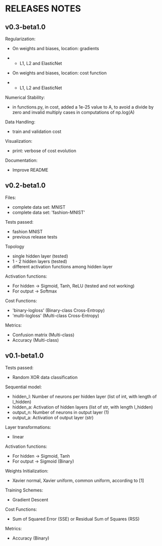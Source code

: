 # RELEASES NOTES

## v0.3-beta1.0

Regularization:
- On weights and biases, location: gradients
- - L1, L2 and ElasticNet

- On weights and biases, location: cost function
- - L1, L2 and ElasticNet

Numerical Stability:
- in functions.py, in cost, added a 1e-25 value to A,
  to avoid a divide by zero and invalid multiply cases
  in computations of np.log(A)

Data Handling:
- train and validation cost

Visualization:
- print: verbose of cost evolution

Documentation:
- Improve README

## v0.2-beta1.0

Files:
- complete data set: MNIST
- complete data set: 'fashion-MNIST'

Tests passed:
- fashion MNIST
- previous release tests

Topology
- single hidden layer (tested)
- 1 - 2 hidden layers (tested)
- different activation functions among hidden layer

Activation functions:
- For hidden -> Sigmoid, Tanh, ReLU (tested and not working)
- For output -> Softmax

Cost Functions: 
- 'binary-logloss' (Binary-class Cross-Entropy)
- 'multi-logloss' (Multi-class Cross-Entropy)

Metrics:
- Confusion matrix (Multi-class)
- Accuracy (Multi-class)

## v0.1-beta1.0

Tests passed: 
- Random XOR data classification

Sequential model:
- hidden_l: Number of neurons per hidden layer (list of int, with length of l_hidden)
- hidden_a: Activation of hidden layers (list of str, with length l_hidden)   
- output_n: Number of neurons in output layer (1)
- output_a: Activation of output layer (str)

Layer transformations:
- linear

Activation functions:
- For hidden -> Sigmoid, Tanh
- For output -> Sigmoid (Binary)

Weights Initialization:
- Xavier normal, Xavier uniform, common uniform, according to [1]
 
Training Schemes:
- Gradient Descent

Cost Functions: 
- Sum of Squared Error (SSE) or Residual Sum of Squares (RSS)

Metrics:
- Accuracy (Binary)
